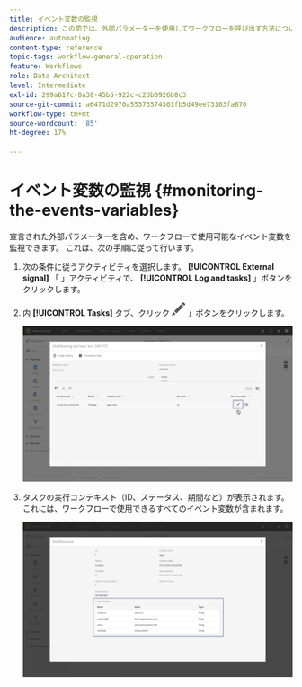 ```yaml
---
title: イベント変数の監視
description: この節では、外部パラメーターを使用してワークフローを呼び出す方法について詳しく説明します。
audience: automating
content-type: reference
topic-tags: workflow-general-operation
feature: Workflows
role: Data Architect
level: Intermediate
exl-id: 299a617c-0a38-45b5-922c-c23b0926b8c3
source-git-commit: a6471d2970a55373574301fb5d49ee73103fa870
workflow-type: tm+mt
source-wordcount: '85'
ht-degree: 17%

---
```


# イベント変数の監視 {#monitoring-the-events-variables}

宣言された外部パラメーターを含め、ワークフローで使用可能なイベント変数を監視できます。 これは、次の手順に従って行います。

1. 次の条件に従うアクティビティを選択します。 **[!UICONTROL External signal]** 「 」アクティビティで、 **[!UICONTROL Log and tasks]** 」ボタンをクリックします。
1. 内 **[!UICONTROL Tasks]** タブ、クリック ![](assets/edit_darkgrey-24px.png) 」ボタンをクリックします。

   ![](assets/extsignal_monitoring_2.png)

1. タスクの実行コンテキスト（ID、ステータス、期間など）が表示されます。これには、ワークフローで使用できるすべてのイベント変数が含まれます。

   ![](assets/extsignal_monitoring_3.png)
